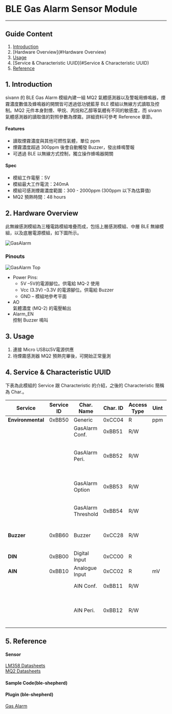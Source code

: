 # BLE Gas Alarm Sensor Module 
---  

## Guide Content  

1. [Introduction](#Introduction)  
2. [Hardware Overview](#Hardware Overview)  
3. [Usage](#Usage)  
4. [Service & Characteristic UUID](#Service & Characteristic UUID)  
5. [Reference](#Reference)  


<a name="Introduction"></a>
## 1. Introduction  

sivann 的 BLE Gas Alarm 模組內建一組 MQ2 氣體感測器以及警報用蜂鳴器，煙霧濃度數值及蜂鳴器的開關皆可透過低功號藍芽 BLE 模組以無線方式讀取及控制。MQ2 元件本身對煙、甲烷、丙烷和乙醇等氣體有不同的敏感度，而 sivann 氣體感測器的讀取值的對照參數為煙霧。詳細資料可參考 Reference 章節。  

#### Features  
 * 讀取煙霧濃度與其他可燃性氣體，單位 ppm  
 * 煙霧濃度超過 300ppm 後會自動觸發 Buzzer，發出蜂鳴警報  
 * 可透過 BLE 以無線方式控制，獨立操作蜂鳴器開關  

#### Spec  
 * 模組工作電壓：5V  
 * 模組最大工作電流：240mA  
 * 模組可感測煙霧濃度範圍：300 - 2000ppm (300ppm 以下為估算值)  
 * MQ2 預熱時間：48 hours  


<a name="Hardware Overview"></a>
## 2. Hardware Overview  

此無線感測模組為三種電路模組堆疊而成，包括上層感測模組、中層 BLE 無線模組，以及底層電源模組，如下圖所示。  

![GasAlarm](http://i.imgur.com/b48dpg1l.png "GasAlarm")  

### Pinouts  
![GasAlarm Top](http://i.imgur.com/AMoCMcBm.png "GasAlarm Top")  

* Power Pins:  
  * 5V –5V的電源腳位。供電給 MQ-2 使用  
  * Vcc (3.3V) –3.3V 的電源腳位。供電給 Buzzer  
  * GND – 模組地參考平面  
* AO  
  氣體濃度 (MQ-2) 的電壓輸出  
* Alarm_EN  
  控制 Buzzer 鳴叫  

<a name="Usage"></a>
## 3. Usage  

1. 連接 Micro USB以5V電源供應  
2. 待煙霧感測器 MQ2 預熱完畢後，可開始正常量測  


<a name="Service & Characteristic UUID"></a>
## 4. Service & Characteristic UUID  

下表為此模組的 Service 跟 Characteristic 的介紹，之後的 Characteristic 簡稱為 Char.。  

|  Service                 |  Service ID  |  Char. Name          |  Char. ID  |  Access Type  |  Uint  |  Description                                       |  
|--------------------------|--------------|----------------------|------------|---------------|--------|----------------------------------------------------|  
|  **Environmental**       |   0xBB50     |  Generic             |  0xCC04    |  R            |  ppm   |  Gas Data                                          |  
|                          |              |  GasAlarm Conf.      |  0xBB51    |  R/W          |        |  1(ON), 0(OFF)                                     |  
|                          |              |  GasAlarm Peri.      |  0xBB52    |  R/W          |        |  Period = [Data * 10] ms, Data Range : 10~255      |  
|                          |              |  GasAlarm Option     |  0xBB53    |  R/W          |        |  0(Propane), 1(Smoke), 2(Methane), 3(Ethanol)      |  
|                          |              |  GasAlarm Threshold  |  0xBB54    |  R/W          |        |  Gas Alarm Limit Range : 10~10000                  |  
|  **Buzzer**              |   0xBB60     |  Buzzer              |  0xCC28    |  R/W          |        |  Buzzer Data; 1(ON), 0(OFF)                        |  
|  **DIN**                 |   0xBB00     |  Digital Input       |  0xCC00    |  R            |        |  DIN Data; 1 (H), 0 (L)                            |  
|  **AIN**                 |   0xBB10     |  Analogue Input      |  0xCC02    |  R            |  mV    |  AIN Data                                          |  
|                          |              |  AIN Conf.           |  0xBB11    |  R/W          |        |  1(ON), 0(OFF)                                     |  
|                          |              |  AIN Peri.           |  0xBB12    |  R/W          |        |  Period = [Data * 10] ms, Data Range : 10~255      |  


<a name="Reference"></a>
## 5. Reference  

#### Sensor  
[LM358 Datasheets](http://www.ti.com/lit/ds/symlink/lm358.pdf "LM358")  
[MQ2 Datasheets](http://www.buyic.com.tw/datasheet/0113004018/data.rar "MQ2")  


#### Sample Code(ble-shepherd)  


#### Plugin (ble-shepherd)  

[Gas Alarm](https://github.com/bluetoother/bshep-plugin-sivann-gassensor/blob/master/index.js "Gas Alarm")  
